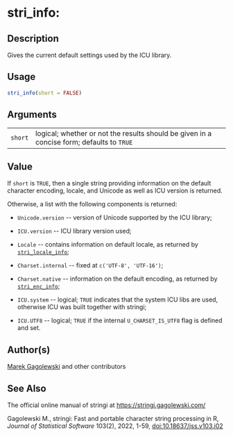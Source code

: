 # stri_info:

## Description

Gives the current default settings used by the <span class="pkg">ICU</span> library.

## Usage

``` r
stri_info(short = FALSE)
```

## Arguments

|  |  |
|----|----|
| `short` | logical; whether or not the results should be given in a concise form; defaults to `TRUE` |

## Value

If `short` is `TRUE`, then a single string providing information on the default character encoding, locale, and Unicode as well as <span class="pkg">ICU</span> version is returned.

Otherwise, a list with the following components is returned:

-   `Unicode.version` -- version of Unicode supported by the <span class="pkg">ICU</span> library;

-   `ICU.version` -- <span class="pkg">ICU</span> library version used;

-   `Locale` -- contains information on default locale, as returned by [`stri_locale_info`](stri_locale_info.md);

-   `Charset.internal` -- fixed at `c('UTF-8', 'UTF-16')`;

-   `Charset.native` -- information on the default encoding, as returned by [`stri_enc_info`](stri_enc_info.md);

-   `ICU.system` -- logical; `TRUE` indicates that the system <span class="pkg">ICU</span> libs are used, otherwise <span class="pkg">ICU</span> was built together with <span class="pkg">stringi</span>;

-   `ICU.UTF8` -- logical; `TRUE` if the internal `U_CHARSET_IS_UTF8` flag is defined and set.

## Author(s)

[Marek Gagolewski](https://www.gagolewski.com/) and other contributors

## See Also

The official online manual of <span class="pkg">stringi</span> at <https://stringi.gagolewski.com/>

Gagolewski M., <span class="pkg">stringi</span>: Fast and portable character string processing in R, *Journal of Statistical Software* 103(2), 2022, 1-59, [doi:10.18637/jss.v103.i02](https://doi.org/10.18637/jss.v103.i02)
